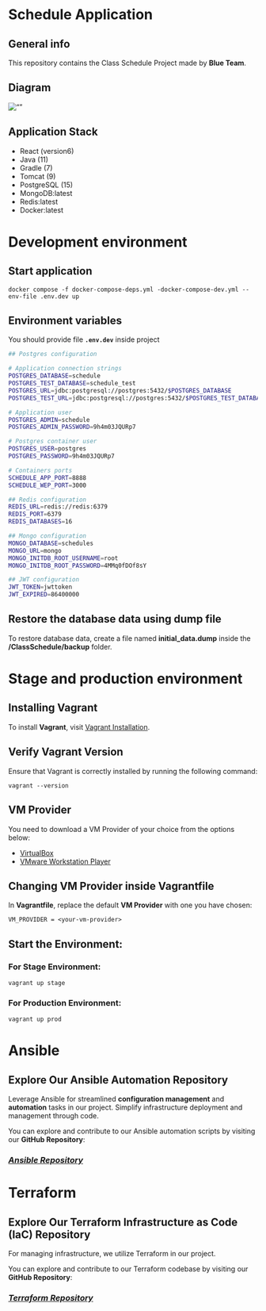 # **Schedule Application**
## General info
This repository contains the Class Schedule Project made by **Blue Team**.



## Diagram 

<img src="./app_diagram_with_backgroud.png" alt= “” width="" height="">

## Application Stack



- React (version6)
- Java (11)
- Gradle (7)
- Tomcat (9)
- PostgreSQL (15)
- MongoDB:latest
- Redis:latest
- Docker:latest

# **Development environment**
## Start application

    docker compose -f docker-compose-deps.yml -docker-compose-dev.yml --env-file .env.dev up

## Environment variables
You should provide file **`.env.dev`** inside project
```bash
## Postgres configuration

# Application connection strings
POSTGRES_DATABASE=schedule
POSTGRES_TEST_DATABASE=schedule_test
POSTGRES_URL=jdbc:postgresql://postgres:5432/$POSTGRES_DATABASE
POSTGRES_TEST_URL=jdbc:postgresql://postgres:5432/$POSTGRES_TEST_DATABASE

# Application user
POSTGRES_ADMIN=schedule
POSTGRES_ADMIN_PASSWORD=9h4m03JQURp7

# Postgres container user
POSTGRES_USER=postgres
POSTGRES_PASSWORD=9h4m03JQURp7

# Containers ports
SCHEDULE_APP_PORT=8888
SCHEDULE_WEP_PORT=3000

## Redis configuration
REDIS_URL=redis://redis:6379
REDIS_PORT=6379
REDIS_DATABASES=16

## Mongo configuration
MONGO_DATABASE=schedules
MONGO_URL=mongo
MONGO_INITDB_ROOT_USERNAME=root
MONGO_INITDB_ROOT_PASSWORD=4MMq0fDOf8sY

## JWT configuration
JWT_TOKEN=jwttoken
JWT_EXPIRED=86400000
```

## Restore the database data using dump file
To restore database data, create a file named **initial_data.dump** inside the **/ClassSchedule/backup** folder.


# **Stage and production environment**
## Installing Vagrant
To install **Vagrant**, visit [Vagrant Installation](https://developer.hashicorp.com/vagrant/install).

## Verify Vagrant Version
Ensure that Vagrant is correctly installed by running the following command:

    vagrant --version


## VM Provider
You need to download a VM Provider of your choice from the options below:

- [VirtualBox](https://www.virtualbox.org)
- [VMware Workstation Player](https://www.vmware.com/products/workstation-player/workstation-player-evaluation.html)


## Changing VM Provider inside Vagrantfile
In **Vagrantfile**, replace the default **VM Provider** with one you have chosen:

    VM_PROVIDER = <your-vm-provider>

## Start the Environment:
### For Stage Environment:

    vagrant up stage
### For Production Environment:

    vagrant up prod

# **Ansible** 
## Explore Our Ansible Automation Repository

Leverage Ansible for streamlined **configuration management** and **automation** tasks in our project. Simplify infrastructure deployment and management through code.

You can explore and contribute to our Ansible automation scripts by visiting our **GitHub Repository**:

### *[Ansible Repository](https://github.com/BlueTeam2/awx-ansible)*

# **Terraform**
## Explore Our Terraform Infrastructure as Code (IaC) Repository

For managing infrastructure, we utilize Terraform in our project. 

You can explore and contribute to our Terraform codebase by visiting our **GitHub Repository**:

### *[Terraform Repository](https://github.com/BlueTeam2/terraform-live.git)*
